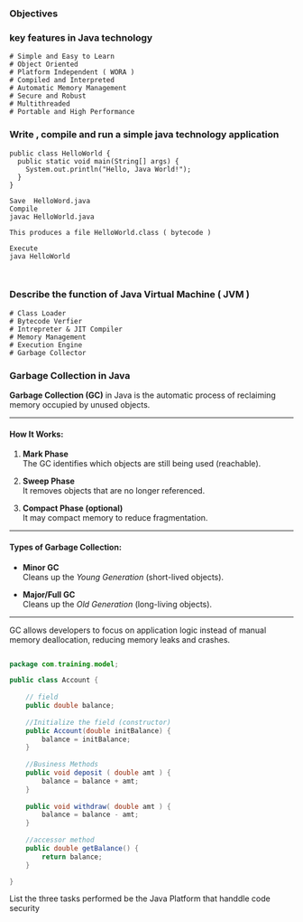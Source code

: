 ### Objectives

### key features in Java technology
	# Simple and Easy to Learn
	# Object Oriented
	# Platform Independent ( WORA )
	# Compiled and Interpreted
	# Automatic Memory Management
	# Secure and Robust
	# Multithreaded
	# Portable and High Performance
	
### Write , compile and run a simple java technology  application

```
public class HelloWorld {
  public static void main(String[] args) {
    System.out.println("Hello, Java World!");
  }
}

Save  HelloWord.java
Compile
javac HelloWorld.java

This produces a file HelloWorld.class ( bytecode )

Execute
java HelloWorld



```

### Describe the function of Java Virtual Machine ( JVM )

	# Class Loader
	# Bytecode Verfier
	# Intrepreter & JIT Compiler
	# Memory Management
	# Execution Engine
	# Garbage Collector

### Garbage Collection in Java

**Garbage Collection (GC)** in Java is the automatic process of reclaiming memory occupied by unused objects.

---

#### How It Works:

1. **Mark Phase**  
   The GC identifies which objects are still being used (reachable).

2. **Sweep Phase**  
   It removes objects that are no longer referenced.

3. **Compact Phase (optional)**  
   It may compact memory to reduce fragmentation.

---

#### Types of Garbage Collection:

- **Minor GC**  
  Cleans up the *Young Generation* (short-lived objects).

- **Major/Full GC**  
  Cleans up the *Old Generation* (long-living objects).

---

GC allows developers to focus on application logic instead of manual memory deallocation, reducing memory leaks and crashes.


```java 

package com.training.model;

public class Account {
	
	// field
	public double balance;
	
	//Initialize the field (constructor)
	public Account(double initBalance) {
		balance = initBalance;
	}
	
	//Business Methods
	public void deposit ( double amt ) {
		balance = balance + amt;
	}
	
	public void withdraw( double amt ) {
		balance = balance - amt;
	}
	
	//accessor method
	public double getBalance() {
		return balance;
	}

}
 ```
List the three tasks  performed be the Java Platform that handdle code security

